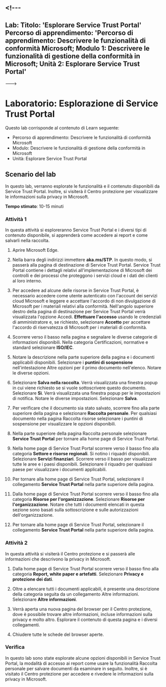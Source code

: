 <a name="---"></a><!---
---
Lab: Titolo: 'Esplorare Service Trust Portal' Percorso di apprendimento: 'Percorso di apprendimento: Descrivere le funzionalità di conformità Microsoft; Modulo 1: Descrivere le funzionalità di gestione della conformità in Microsoft; Unità 2: Esplorare Service Trust Portal'
---
--->

# <a name="lab-explore-the-service-trust-portal"></a>Laboratorio: Esplorazione di Service Trust Portal

Questo lab corrisponde al contenuto di Learn seguente:

- Percorso di apprendimento: Descrivere le funzionalità di conformità Microsoft
- Modulo: Descrivere le funzionalità di gestione della conformità in Microsoft
- Unità: Esplorare Service Trust Portal

## <a name="lab-scenario"></a>Scenario del lab

In questo lab, verranno esplorate le funzionalità e il contenuto disponibili da Service Trust Portal. Inoltre, si visiterà il Centro protezione per visualizzare le informazioni sulla privacy in Microsoft.

**Tempo stimato**: 10-15 minuti

### <a name="task-1"></a>Attività 1

In questa attività si esploreranno Service Trust Portal e i diversi tipi di contenuto disponibile, si apprenderà come accedere ai report e come salvarli nella raccolta.

1. Aprire Microsoft Edge.

1. Nella barra degli indirizzi immettere **aka.ms/STP**. In questo modo, si passerà alla pagina di destinazione di Service Trust Portal. Service Trust Portal contiene i dettagli relativi all'implementazione di Microsoft dei controlli e dei processi che proteggono i servizi cloud e i dati dei clienti al loro interno.

1. Per accedere ad alcune delle risorse in Service Trust Portal, è necessario accedere come utente autenticato con l'account dei servizi cloud Microsoft e leggere e accettare l'accordo di non divulgazione di Microsoft per i materiali relativi alla conformità. Nell'angolo superiore destro della pagina di destinazione per Service Trust Portal verrà visualizzata l'opzione Accedi.  **Effettuare l'accesso** usando le credenziali di amministratore e, se richiesto, selezionare **Accetto** per accettare l'accordo di riservatezza di Microsoft per i materiali di conformità.

1. Scorrere verso il basso nella pagina e segnalare le diverse categorie di informazioni disponibili. Nella categoria Certificazioni, normative e standard selezionare **ISO/IEC**.

1. Notare la descrizione nella parte superiore della pagina e i documenti applicabili disponibili.  Selezionare i **puntini di sospensione** nell'intestazione Altre opzioni per il primo documento nell'elenco.  Notare le diverse opzioni.

1. Selezionare **Salva nella raccolta**.  Verrà visualizzata una finestra popup in cui viene richiesto se si vuole sottoscrivere questo documento.  Selezionare **Sì**. Verrà visualizzata una finestra popup per le impostazioni di notifica. Notare le diverse impostazioni. Selezionare **Salva**.

1. Per verificare che il documento sia stato salvato, scorrere fino alla parte superiore della pagina e selezionare **Raccolta personale**.  Per qualsiasi documento nella pagina Raccolta risorse selezionare i puntini di sospensione per visualizzare le opzioni disponibili.

1. Nella parte superiore della pagina Raccolta personale selezionare **Service Trust Portal** per tornare alla home page di Service Trust Portal.

1. Nella home page di Service Trust Portal scorrere verso il basso fino alla categoria **Settore e risorse regionali**.  Si notino i riquadri disponibili.  Selezionare **Servizi finanziari**.  Scorrere verso il basso per visualizzare tutte le aree e i paesi disponibili.  Selezionare il riquadro per qualsiasi paese per visualizzare i documenti applicabili.

1. Per tornare alla home page di Service Trust Portal, selezionare il collegamento **Service Trust Portal**  nella parte superiore della pagina.

1. Dalla home page di Service Trust Portal scorrere verso il basso fino alla categoria **Risorse per l'organizzazione**. Selezionare **Risorse per l'organizzazione**.  Notare che tutti i documenti elencati in questa sezione sono basati sulla sottoscrizione e sulle autorizzazioni dell'organizzazione.

1. Per tornare alla home page di Service Trust Portal, selezionare il collegamento **Service Trust Portal**  nella parte superiore della pagina.

### <a name="task-2"></a>Attività 2

In questa attività si visiterà il Centro protezione e si passerà alle informazioni che descrivono la privacy in Microsoft.

1. Dalla home page di Service Trust Portal scorrere verso il basso fino alla categoria **Report, white paper e artefatti**. Selezionare **Privacy e protezione dei dati**.  

1. Oltre a elencare tutti i documenti applicabili, è presente una descrizione della categoria seguita da un collegamento Altre informazioni.  Selezionare **Altre informazioni**.

1. Verrà aperta una nuova pagina del browser per il Centro protezione, dove è possibile trovare altre informazioni, incluse informazioni sulla privacy e molto altro. Esplorare il contenuto di questa pagina e i diversi collegamenti.

1. Chiudere tutte le schede del browser aperte.

### <a name="review"></a>Verifica

In questo lab sono state esplorate alcune opzioni disponibili in Service Trust Portal, la modalità di accesso ai report come usare la funzionalità Raccolta personale per salvare documenti da esaminare in seguito.  Inoltre, si è visitato il Centro protezione per accedere e rivedere le informazioni sulla privacy in Microsoft.

